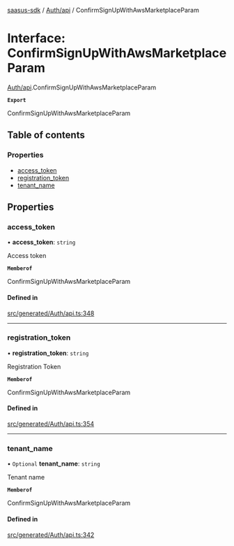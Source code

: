 [saasus-sdk](../README.md) / [Auth/api](../modules/Auth_api.md) / ConfirmSignUpWithAwsMarketplaceParam

# Interface: ConfirmSignUpWithAwsMarketplaceParam

[Auth/api](../modules/Auth_api.md).ConfirmSignUpWithAwsMarketplaceParam

**`Export`**

ConfirmSignUpWithAwsMarketplaceParam

## Table of contents

### Properties

- [access\_token](Auth_api.ConfirmSignUpWithAwsMarketplaceParam.md#access_token)
- [registration\_token](Auth_api.ConfirmSignUpWithAwsMarketplaceParam.md#registration_token)
- [tenant\_name](Auth_api.ConfirmSignUpWithAwsMarketplaceParam.md#tenant_name)

## Properties

### access\_token

• **access\_token**: `string`

Access token

**`Memberof`**

ConfirmSignUpWithAwsMarketplaceParam

#### Defined in

[src/generated/Auth/api.ts:348](https://github.com/saasus-platform/saasus-sdk-javascript/blob/6b95732/src/generated/Auth/api.ts#L348)

___

### registration\_token

• **registration\_token**: `string`

Registration Token

**`Memberof`**

ConfirmSignUpWithAwsMarketplaceParam

#### Defined in

[src/generated/Auth/api.ts:354](https://github.com/saasus-platform/saasus-sdk-javascript/blob/6b95732/src/generated/Auth/api.ts#L354)

___

### tenant\_name

• `Optional` **tenant\_name**: `string`

Tenant name

**`Memberof`**

ConfirmSignUpWithAwsMarketplaceParam

#### Defined in

[src/generated/Auth/api.ts:342](https://github.com/saasus-platform/saasus-sdk-javascript/blob/6b95732/src/generated/Auth/api.ts#L342)
